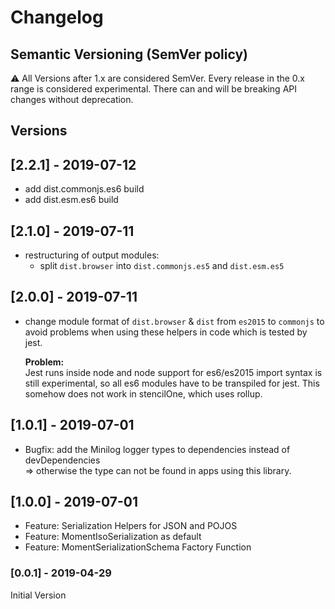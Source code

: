 # Changelog

## Semantic Versioning (SemVer policy)
   ⚠️ All Versions after 1.x are considered SemVer. 
   Every release in the 0.x range is considered experimental. 
   There can and will be breaking API changes without deprecation.

## Versions

## [2.2.1] - 2019-07-12 

- add dist.commonjs.es6 build
- add dist.esm.es6 build

## [2.1.0] - 2019-07-11
- restructuring of output modules: 
    - split `dist.browser` into `dist.commonjs.es5` and `dist.esm.es5`

## [2.0.0] - 2019-07-11
- change module format of `dist.browser` & `dist` from `es2015` to `commonjs`
  to avoid problems
  when using these helpers in code which is tested by jest.   
  
  **Problem:**  
  Jest runs inside node and node support for es6/es2015 import syntax is still experimental, 
  so all es6 modules have to be transpiled for jest. This somehow does not work in stencilOne, 
  which uses rollup.

## [1.0.1] - 2019-07-01
- Bugfix: add the Minilog logger types to dependencies instead of devDependencies  
=> otherwise the type can not be found in apps using this library.

## [1.0.0] - 2019-07-01

- Feature: Serialization Helpers for JSON and POJOS
- Feature: MomentIsoSerialization as default
- Feature: MomentSerializationSchema Factory Function

### [0.0.1] - 2019-04-29
Initial Version
